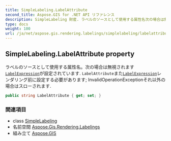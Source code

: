 ```yaml
---
title: SimpleLabeling.LabelAttribute
second_title: Aspose.GIS for .NET API リファレンス
description: SimpleLabeling 財産. ラベルのソースとして使用する属性名次の場合は無視されますLabelExpressionが設定されています. LabelAttributeまたLabelExpressionレンダリング前に設定する必要があります InvalidOperationExceptionそれ以外の場合はスローされます.
type: docs
weight: 100
url: /ja/net/aspose.gis.rendering.labelings/simplelabeling/labelattribute/
---
```

## SimpleLabeling.LabelAttribute property

ラベルのソースとして使用する属性名。次の場合は無視されます[`LabelExpression`](../labelexpression/)が設定されています. `LabelAttribute`また[`LabelExpression`](../labelexpression/)レンダリング前に設定する必要があります; InvalidOperationExceptionそれ以外の場合はスローされます.

```csharp
public string LabelAttribute { get; set; }
```

### 関連項目

* class [SimpleLabeling](../)
* 名前空間 [Aspose.Gis.Rendering.Labelings](../../simplelabeling/)
* 組み立て [Aspose.GIS](../../../)


